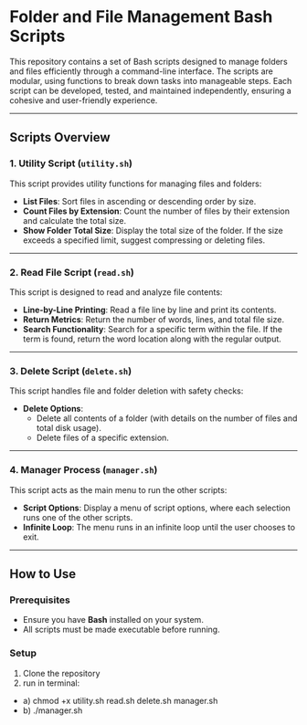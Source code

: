 # Folder and File Management Bash Scripts

This repository contains a set of Bash scripts designed to manage folders and files efficiently through a command-line interface. The scripts are modular, using functions to break down tasks into manageable steps. Each script can be developed, tested, and maintained independently, ensuring a cohesive and user-friendly experience.

---

## Scripts Overview

### 1. **Utility Script (`utility.sh`)**
This script provides utility functions for managing files and folders:

- **List Files**: Sort files in ascending or descending order by size.
- **Count Files by Extension**: Count the number of files by their extension and calculate the total size.
- **Show Folder Total Size**: Display the total size of the folder. If the size exceeds a specified limit, suggest compressing or deleting files.

---

### 2. **Read File Script (`read.sh`)**
This script is designed to read and analyze file contents:

- **Line-by-Line Printing**: Read a file line by line and print its contents.
- **Return Metrics**: Return the number of words, lines, and total file size.
- **Search Functionality**: Search for a specific term within the file. If the term is found, return the word location along with the regular output.

---

### 3. **Delete Script (`delete.sh`)**
This script handles file and folder deletion with safety checks:

- **Delete Options**:
  - Delete all contents of a folder (with details on the number of files and total disk usage).
  - Delete files of a specific extension.

---

### 4. **Manager Process (`manager.sh`)**
This script acts as the main menu to run the other scripts:

- **Script Options**: Display a menu of script options, where each selection runs one of the other scripts.
- **Infinite Loop**: The menu runs in an infinite loop until the user chooses to exit.

---

## How to Use

### Prerequisites
- Ensure you have **Bash** installed on your system.
- All scripts must be made executable before running.

### Setup
1. Clone the repository
2. run in terminal:
 -  a) chmod +x utility.sh read.sh delete.sh manager.sh
 - b) ./manager.sh
